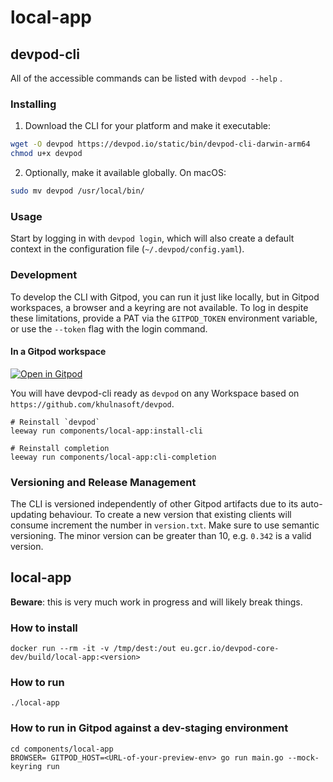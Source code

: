 # local-app

## devpod-cli

All of the accessible commands can be listed with `devpod --help` .

### Installing

1. Download the CLI for your platform and make it executable:

```bash
wget -O devpod https://devpod.io/static/bin/devpod-cli-darwin-arm64
chmod u+x devpod
```

2. Optionally, make it available globally. On macOS:

```bash
sudo mv devpod /usr/local/bin/
```

### Usage

Start by logging in with `devpod login`, which will also create a default context in the configuration file (`~/.devpod/config.yaml`).

### Development

To develop the CLI with Gitpod, you can run it just like locally, but in Gitpod workspaces, a browser and a keyring are not available. To log in despite these limitations, provide a PAT via the `GITPOD_TOKEN` environment variable, or use the `--token` flag with the login command.

#### In a Gitpod workspace

[![Open in Gitpod](https://www.devpod.io/svg/open-in-devpod.svg)](https://devpod.io/#https://github.com/khulnasoft/devpod)

You will have devpod-cli ready as `devpod` on any Workspace based on `https://github.com/khulnasoft/devpod`.

```
# Reinstall `devpod`
leeway run components/local-app:install-cli

# Reinstall completion
leeway run components/local-app:cli-completion
```

### Versioning and Release Management

The CLI is versioned independently of other Gitpod artifacts due to its auto-updating behaviour.
To create a new version that existing clients will consume increment the number in `version.txt`. Make sure to use semantic versioning. The minor version can be greater than 10, e.g. `0.342` is a valid version.

## local-app

**Beware**: this is very much work in progress and will likely break things.

### How to install

```
docker run --rm -it -v /tmp/dest:/out eu.gcr.io/devpod-core-dev/build/local-app:<version>
```

### How to run

```
./local-app
```

### How to run in Gitpod against a dev-staging environment

```
cd components/local-app
BROWSER= GITPOD_HOST=<URL-of-your-preview-env> go run main.go --mock-keyring run
```
